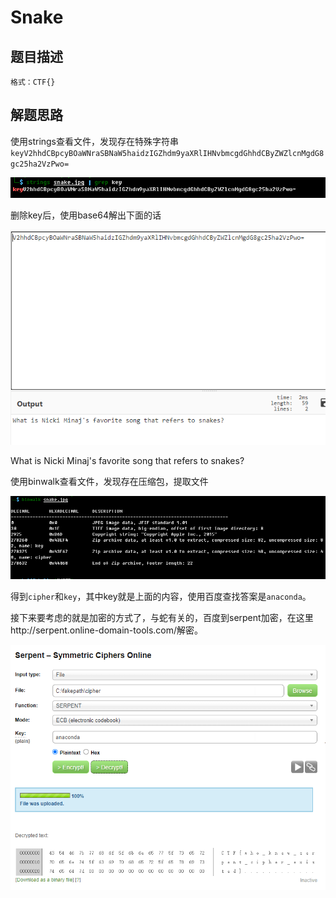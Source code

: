 # Snake

## 题目描述
```
格式：CTF{}
```

## 解题思路

使用strings查看文件，发现存在特殊字符串`keyV2hhdCBpcyBOaWNraSBNaW5haidzIGZhdm9yaXRlIHNvbmcgdGhhdCByZWZlcnMgdG8gc25ha2VzPwo=`

![](images/ctf-2021-06-02-13-56-10.png)

删除key后，使用base64解出下面的话

![](images/ctf-2021-06-02-13-57-23.png)

What is Nicki Minaj's favorite song that refers to snakes?

使用binwalk查看文件，发现存在压缩包，提取文件

![](images/ctf-2021-06-02-13-58-28.png)

得到`cipher`和`key`，其中key就是上面的内容，使用百度查找答案是`anaconda`。

接下来要考虑的就是加密的方式了，与蛇有关的，百度到serpent加密，在这里http://serpent.online-domain-tools.com/解密。

![](images/ctf-2021-06-02-14-03-30.png)
